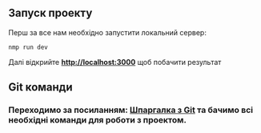 
## Запуск проекту

Перш за все нам необхідно запустити локальний сервер:

```
nmp run dev
```

Далі відкрийте **[http://localhost:3000](http://localhost:3000)** щоб побачити результат

## Git команди

### Переходимо за посиланням: [Шпаргалка з Git](https://training.github.com/downloads/ua/github-git-cheat-sheet/) та бачимо всі необхідні команди для роботи з проектом.

